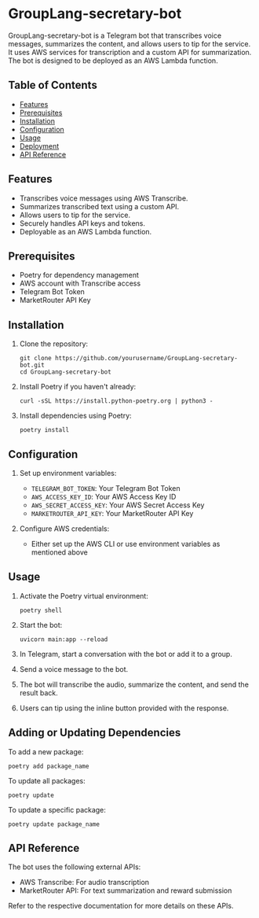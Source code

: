# GroupLang-secretary-bot

GroupLang-secretary-bot is a Telegram bot that transcribes voice messages, summarizes the content, and allows users to tip for the service. It uses AWS services for transcription and a custom API for summarization. The bot is designed to be deployed as an AWS Lambda function.

## Table of Contents

- [Features](#features)
- [Prerequisites](#prerequisites)
- [Installation](#installation)
- [Configuration](#configuration)
- [Usage](#usage)
- [Deployment](#deployment)
- [API Reference](#api-reference)

## Features

- Transcribes voice messages using AWS Transcribe.
- Summarizes transcribed text using a custom API.
- Allows users to tip for the service.
- Securely handles API keys and tokens.
- Deployable as an AWS Lambda function.

## Prerequisites

- Poetry for dependency management
- AWS account with Transcribe access
- Telegram Bot Token
- MarketRouter API Key

## Installation

1. Clone the repository:
   ```
   git clone https://github.com/yourusername/GroupLang-secretary-bot.git
   cd GroupLang-secretary-bot
   ```

2. Install Poetry if you haven't already:
   ```
   curl -sSL https://install.python-poetry.org | python3 -
   ```

3. Install dependencies using Poetry:
   ```
   poetry install
   ```

## Configuration

1. Set up environment variables:
   - `TELEGRAM_BOT_TOKEN`: Your Telegram Bot Token
   - `AWS_ACCESS_KEY_ID`: Your AWS Access Key ID
   - `AWS_SECRET_ACCESS_KEY`: Your AWS Secret Access Key
   - `MARKETROUTER_API_KEY`: Your MarketRouter API Key

2. Configure AWS credentials:
   - Either set up the AWS CLI or use environment variables as mentioned above

## Usage

1. Activate the Poetry virtual environment:
   ```
   poetry shell
   ```

2. Start the bot:
   ```
   uvicorn main:app --reload
   ```

3. In Telegram, start a conversation with the bot or add it to a group.

4. Send a voice message to the bot.

5. The bot will transcribe the audio, summarize the content, and send the result back.

6. Users can tip using the inline button provided with the response.

## Adding or Updating Dependencies

To add a new package:
```
poetry add package_name
```

To update all packages:
```
poetry update
```

To update a specific package:
```
poetry update package_name
```

## API Reference

The bot uses the following external APIs:

- AWS Transcribe: For audio transcription
- MarketRouter API: For text summarization and reward submission

Refer to the respective documentation for more details on these APIs.
